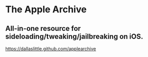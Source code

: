 # The Apple Archive
## All-in-one resource for sideloading/tweaking/jailbreaking on iOS.
https://dallaslittle.github.com/applearchive
